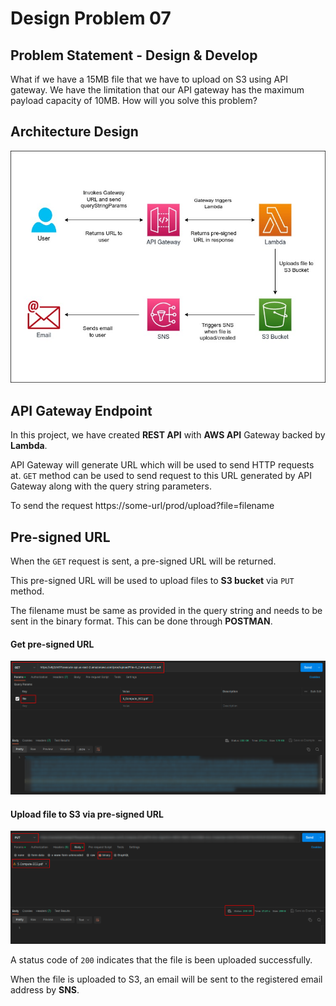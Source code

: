 # Design Problem 07

## Problem Statement - Design & Develop

What if we have a 15MB file that we have to upload on S3 using API gateway. We have the limitation that our API gateway has the maximum payload capacity of 10MB. How will you solve this problem?


## Architecture Design
![Architecture Design](public/images/DesignProblem07.jpg)

## API Gateway Endpoint
In this project, we have created **REST API** with **AWS API** Gateway backed by **Lambda**.

API Gateway will generate URL which will be used to send HTTP requests at. `GET` method can be used to send request to this URL generated by API Gateway along with the query string parameters.

To send the request
https://some-url/prod/upload?file=filename

## Pre-signed URL
When the `GET` request is sent, a pre-signed URL will be returned.

This pre-signed URL will be used to upload files to **S3 bucket** via `PUT` method.

The filename must be same as provided in the query string and needs to be sent in the binary format. This can be done through **POSTMAN**.


#### Get pre-signed URL
![Get Presigned URL](public/images/01-get-presigned-url.png)

#### Upload file to S3 via pre-signed URL
![Upload file](public/images/02-postman-file-upload.png)

A status code of `200` indicates that the file is been uploaded successfully.

When the file is uploaded to S3, an email will be sent to the registered email address by **SNS**.